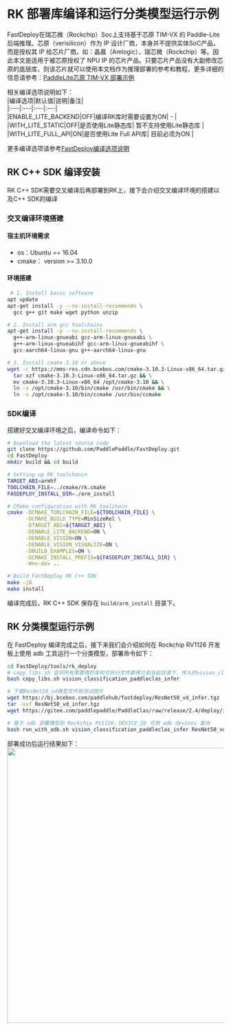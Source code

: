 # RK 部署库编译和运行分类模型运行示例

FastDeploy在瑞芯微（Rockchip）Soc上支持基于芯原 TIM-VX 的 Paddle-Lite 后端推理。芯原（verisilicon）作为 IP 设计厂商，本身并不提供实体SoC产品，而是授权其 IP 给芯片厂商，如：晶晨（Amlogic），瑞芯微（Rockchip）等。因此本文是适用于被芯原授权了 NPU IP 的芯片产品。只要芯片产品没有大副修改芯原的底层库，则该芯片就可以使用本文档作为推理部署的参考和教程，更多详细的信息请参考：[PaddleLite芯原 TIM-VX 部署示例](https://paddle-lite.readthedocs.io/zh/develop/demo_guides/verisilicon_timvx.html)

相关编译选项说明如下：  
|编译选项|默认值|说明|备注|  
|:---|:---|:---|:---|  
|ENABLE_LITE_BACKEND|OFF|编译RK库时需要设置为ON| - |
|WITH_LITE_STATIC|OFF|是否使用Lite静态库| 暂不支持使用Lite静态库 |
|WITH_LITE_FULL_API|ON|是否使用Lite Full API库| 目前必须为ON |

更多编译选项请参考[FastDeploy编译选项说明](./README.md)

## RK C++ SDK 编译安装  

RK C++ SDK需要交叉编译后再部署到RK上，接下会介绍交叉编译环境的搭建以及C++ SDK的编译

### 交叉编译环境搭建

#### 宿主机环境需求  
- os：Ubuntu == 16.04
- cmake： version >= 3.10.0  

#### 环境搭建
```bash
 # 1. Install basic software
apt update
apt-get install -y --no-install-recommends \
  gcc g++ git make wget python unzip

# 2. Install arm gcc toolchains
apt-get install -y --no-install-recommends \
  g++-arm-linux-gnueabi gcc-arm-linux-gnueabi \
  g++-arm-linux-gnueabihf gcc-arm-linux-gnueabihf \
  gcc-aarch64-linux-gnu g++-aarch64-linux-gnu

# 3. Install cmake 3.10 or above
wget -c https://mms-res.cdn.bcebos.com/cmake-3.10.3-Linux-x86_64.tar.gz && \
  tar xzf cmake-3.10.3-Linux-x86_64.tar.gz && \
  mv cmake-3.10.3-Linux-x86_64 /opt/cmake-3.10 && \
  ln -s /opt/cmake-3.10/bin/cmake /usr/bin/cmake && \
  ln -s /opt/cmake-3.10/bin/ccmake /usr/bin/ccmake
```

### SDK编译
搭建好交叉编译环境之后，编译命令如下：
```bash
# Download the latest source code
git clone https://github.com/PaddlePaddle/FastDeploy.git
cd FastDeploy  
mkdir build && cd build

# Setting up RK toolchanin
TARGET_ABI=armhf
TOOLCHAIN_FILE=../cmake/rk.cmake
FASDEPLOY_INSTALL_DIR=./arm_install

# CMake configuration with RK toolchain
cmake -DCMAKE_TOOLCHAIN_FILE=${TOOLCHAIN_FILE} \
      -DCMAKE_BUILD_TYPE=MinSizeRel \
      -DTARGET_ABI=${TARGET_ABI} \
      -DENABLE_LITE_BACKEND=ON \
      -DENABLE_VISION=ON \
      -DENABLE_VISION_VISUALIZE=ON \
      -DBUILD_EXAMPLES=ON \
      -DCMAKE_INSTALL_PREFIX=${FASDEPLOY_INSTALL_DIR} \
      -Wno-dev ..

# Build FastDeploy RK C++ SDK
make -j8
make install  
```  
编译完成后，RK C++ SDK 保存在 `build/arm_install` 目录下。

## RK 分类模型运行示例  
在 FastDeploy 编译完成之后，接下来我们会介绍如何在 Rockchip RV1126 开发板上使用 adb 工具运行一个分类模型，部署命令如下：
```bash
cd FastDeploy/tools/rk_deploy
# copy_libs.sh 会将所有需要用的库和可执行文件都拷贝到当前目录下，传入的vision_classification_paddleclas_infer 是需要运行的可执行文件，你也可以根据需要换成你想要执行的文件，所有可执行文件都在 FastDeploy/build/bin下，运行成功后当前目录下会新增 libs 和 vision_classification_paddleclas_infer 两个文件
bash copy_libs.sh vision_classification_paddleclas_infer

# 下载ResNet50_vd模型文件和测试图片
wget https://bj.bcebos.com/paddlehub/fastdeploy/ResNet50_vd_infer.tgz
tar -xvf ResNet50_vd_infer.tgz
wget https://gitee.com/paddlepaddle/PaddleClas/raw/release/2.4/deploy/images/ImageNet/ILSVRC2012_val_00000010.jpeg

# 基于 adb 部署模型到 Rockchip RV1126，DEVICE_ID 可用 adb devices 查询
bash run_with_adb.sh vision_classification_paddleclas_infer ResNet50_vd_infer ILSVRC2012_val_00000010.jpeg $DEVICE_ID
```
部署成功后运行结果如下：
<img width="640" src="https://user-images.githubusercontent.com/30516196/198015942-b5f27cea-e62e-4efe-9248-085e4f468e0f.jpg">
